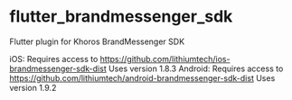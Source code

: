 # flutter_brandmessenger_sdk

Flutter plugin for Khoros BrandMessenger SDK

iOS: Requires access to https://github.com/lithiumtech/ios-brandmessenger-sdk-dist
Uses version 1.8.3
Android: Requires access to https://github.com/lithiumtech/android-brandmessenger-sdk-dist
Uses version 1.9.2